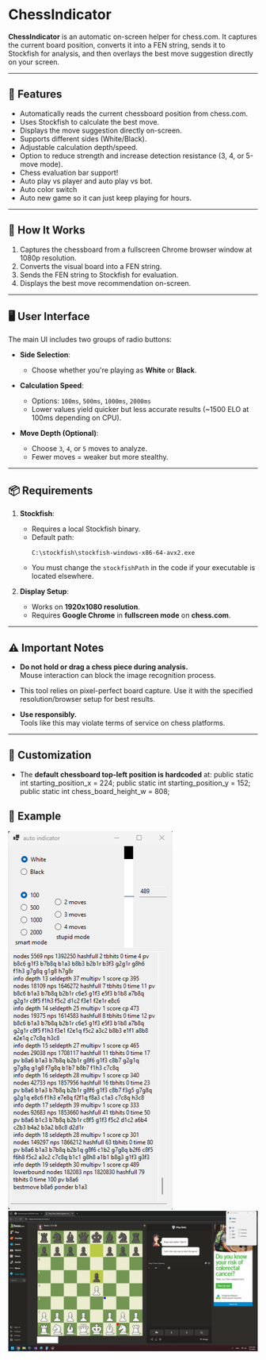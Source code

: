 # ChessIndicator

**ChessIndicator** is an automatic on-screen helper for chess.com. It captures the current board position, converts it into a FEN string, sends it to Stockfish for analysis, and then overlays the best move suggestion directly on your screen.

---

## 🚀 Features

- Automatically reads the current chessboard position from chess.com.
- Uses Stockfish to calculate the best move.
- Displays the move suggestion directly on-screen.
- Supports different sides (White/Black).
- Adjustable calculation depth/speed.
- Option to reduce strength and increase detection resistance (3, 4, or 5-move mode).
- Chess evaluation bar support!
- Auto play vs player and auto play vs bot.
- Auto color switch
- Auto new game so it can just keep playing for hours.

---

## 🧠 How It Works

1. Captures the chessboard from a fullscreen Chrome browser window at 1080p resolution.
2. Converts the visual board into a FEN string.
3. Sends the FEN string to Stockfish for evaluation.
4. Displays the best move recommendation on-screen.

---

## 🖥️ User Interface

The main UI includes two groups of radio buttons:

- **Side Selection**:  
  - Choose whether you're playing as **White** or **Black**.

- **Calculation Speed**:  
  - Options: `100ms`, `500ms`, `1000ms`, `2000ms`  
  - Lower values yield quicker but less accurate results (~1500 ELO at 100ms depending on CPU).

- **Move Depth (Optional)**:  
  - Choose `3`, `4`, or `5` moves to analyze.  
  - Fewer moves = weaker but more stealthy.

---

## 📦 Requirements

1. **Stockfish**:
   - Requires a local Stockfish binary.
   - Default path:
     ```
     C:\stockfish\stockfish-windows-x86-64-avx2.exe
     ```
   - You must change the `stockfishPath` in the code if your executable is located elsewhere.

2. **Display Setup**:
   - Works on **1920x1080 resolution**.
   - Requires **Google Chrome** in **fullscreen mode** on **chess.com**.

---

## ⚠️ Important Notes

- **Do not hold or drag a chess piece during analysis.**  
  Mouse interaction can block the image recognition process.

- This tool relies on pixel-perfect board capture. Use it with the specified resolution/browser setup for best results.

- **Use responsibly.**  
  Tools like this may violate terms of service on chess platforms.

---

## 🔧 Customization

- The **default chessboard top-left position is hardcoded** at:
    public static int starting_position_x = 224;
    public static int starting_position_y = 152;
    public static int chess_board_height_w = 808;

## 🔧 Example
![latest UI](./latest_ui.png)
![Screenshot of ChessIndicator in action](./chess_indicator_example.png)
